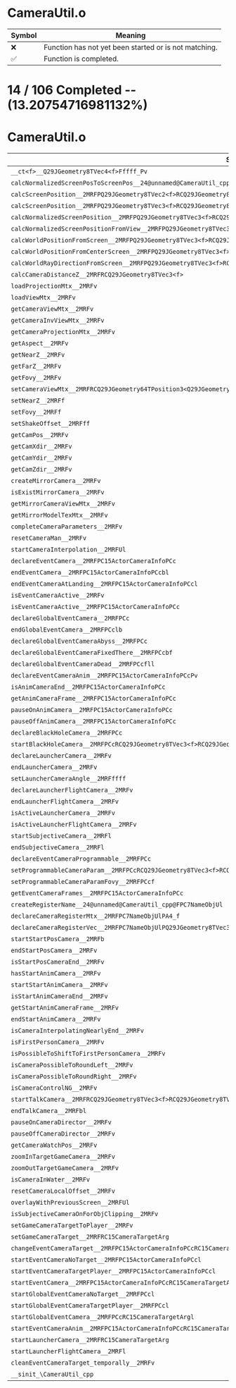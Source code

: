 # CameraUtil.o
| Symbol | Meaning 
| ------------- | ------------- 
| :x: | Function has not yet been started or is not matching. 
| :white_check_mark: | Function is completed. 


# 14 / 106 Completed -- (13.20754716981132%)
# CameraUtil.o
| Symbol | Decompiled? |
| ------------- | ------------- |
| `__ct<f>__Q29JGeometry8TVec4<f>Fffff_Pv` | :x: |
| `calcNormalizedScreenPosToScreenPos__24@unnamed@CameraUtil_cpp@FPQ29JGeometry8TVec3<f>RCQ29JGeometry8TVec3<f>` | :x: |
| `calcScreenPosition__2MRFPQ29JGeometry8TVec2<f>RCQ29JGeometry8TVec3<f>` | :x: |
| `calcScreenPosition__2MRFPQ29JGeometry8TVec3<f>RCQ29JGeometry8TVec3<f>` | :x: |
| `calcNormalizedScreenPosition__2MRFPQ29JGeometry8TVec3<f>RCQ29JGeometry8TVec3<f>` | :x: |
| `calcNormalizedScreenPositionFromView__2MRFPQ29JGeometry8TVec3<f>RCQ29JGeometry8TVec3<f>` | :x: |
| `calcWorldPositionFromScreen__2MRFPQ29JGeometry8TVec3<f>RCQ29JGeometry8TVec2<f>f` | :x: |
| `calcWorldPositionFromCenterScreen__2MRFPQ29JGeometry8TVec3<f>RCQ29JGeometry8TVec2<f>f` | :x: |
| `calcWorldRayDirectionFromScreen__2MRFPQ29JGeometry8TVec3<f>RCQ29JGeometry8TVec2<f>` | :x: |
| `calcCameraDistanceZ__2MRFRCQ29JGeometry8TVec3<f>` | :x: |
| `loadProjectionMtx__2MRFv` | :x: |
| `loadViewMtx__2MRFv` | :x: |
| `getCameraViewMtx__2MRFv` | :x: |
| `getCameraInvViewMtx__2MRFv` | :x: |
| `getCameraProjectionMtx__2MRFv` | :x: |
| `getAspect__2MRFv` | :white_check_mark: |
| `getNearZ__2MRFv` | :white_check_mark: |
| `getFarZ__2MRFv` | :white_check_mark: |
| `getFovy__2MRFv` | :white_check_mark: |
| `setCameraViewMtx__2MRFRCQ29JGeometry64TPosition3<Q29JGeometry38TMatrix34<Q29JGeometry13SMatrix34C<f>>>bbRCQ29JGeometry8TVec3<f>` | :x: |
| `setNearZ__2MRFf` | :white_check_mark: |
| `setFovy__2MRFf` | :white_check_mark: |
| `setShakeOffset__2MRFff` | :white_check_mark: |
| `getCamPos__2MRFv` | :white_check_mark: |
| `getCamXdir__2MRFv` | :x: |
| `getCamYdir__2MRFv` | :x: |
| `getCamZdir__2MRFv` | :white_check_mark: |
| `createMirrorCamera__2MRFv` | :x: |
| `isExistMirrorCamera__2MRFv` | :x: |
| `getMirrorCameraViewMtx__2MRFv` | :x: |
| `getMirrorModelTexMtx__2MRFv` | :x: |
| `completeCameraParameters__2MRFv` | :white_check_mark: |
| `resetCameraMan__2MRFv` | :white_check_mark: |
| `startCameraInterpolation__2MRFUl` | :white_check_mark: |
| `declareEventCamera__2MRFPC15ActorCameraInfoPCc` | :white_check_mark: |
| `endEventCamera__2MRFPC15ActorCameraInfoPCcbl` | :white_check_mark: |
| `endEventCameraAtLanding__2MRFPC15ActorCameraInfoPCcl` | :x: |
| `isEventCameraActive__2MRFv` | :x: |
| `isEventCameraActive__2MRFPC15ActorCameraInfoPCc` | :x: |
| `declareGlobalEventCamera__2MRFPCc` | :x: |
| `endGlobalEventCamera__2MRFPCclb` | :x: |
| `declareGlobalEventCameraAbyss__2MRFPCc` | :x: |
| `declareGlobalEventCameraFixedThere__2MRFPCcbf` | :x: |
| `declareGlobalEventCameraDead__2MRFPCcfll` | :x: |
| `declareEventCameraAnim__2MRFPC15ActorCameraInfoPCcPv` | :x: |
| `isAnimCameraEnd__2MRFPC15ActorCameraInfoPCc` | :x: |
| `getAnimCameraFrame__2MRFPC15ActorCameraInfoPCc` | :x: |
| `pauseOnAnimCamera__2MRFPC15ActorCameraInfoPCc` | :x: |
| `pauseOffAnimCamera__2MRFPC15ActorCameraInfoPCc` | :x: |
| `declareBlackHoleCamera__2MRFPCc` | :x: |
| `startBlackHoleCamera__2MRFPCcRCQ29JGeometry8TVec3<f>RCQ29JGeometry8TVec3<f>` | :x: |
| `declareLauncherCamera__2MRFv` | :x: |
| `endLauncherCamera__2MRFv` | :x: |
| `setLauncherCameraAngle__2MRFffff` | :x: |
| `declareLauncherFlightCamera__2MRFv` | :x: |
| `endLauncherFlightCamera__2MRFv` | :x: |
| `isActiveLauncherCamera__2MRFv` | :x: |
| `isActiveLauncherFlightCamera__2MRFv` | :x: |
| `startSubjectiveCamera__2MRFl` | :x: |
| `endSubjectiveCamera__2MRFl` | :x: |
| `declareEventCameraProgrammable__2MRFPCc` | :x: |
| `setProgrammableCameraParam__2MRFPCcRCQ29JGeometry8TVec3<f>RCQ29JGeometry8TVec3<f>RCQ29JGeometry8TVec3<f>b` | :x: |
| `setProgrammableCameraParamFovy__2MRFPCcf` | :x: |
| `getEventCameraFrames__2MRFPC15ActorCameraInfoPCc` | :x: |
| `createRegisterName__24@unnamed@CameraUtil_cpp@FPC7NameObjUl` | :x: |
| `declareCameraRegisterMtx__2MRFPC7NameObjUlPA4_f` | :x: |
| `declareCameraRegisterVec__2MRFPC7NameObjUlPQ29JGeometry8TVec3<f>` | :x: |
| `startStartPosCamera__2MRFb` | :x: |
| `endStartPosCamera__2MRFv` | :x: |
| `isStartPosCameraEnd__2MRFv` | :x: |
| `hasStartAnimCamera__2MRFv` | :x: |
| `startStartAnimCamera__2MRFv` | :x: |
| `isStartAnimCameraEnd__2MRFv` | :x: |
| `getStartAnimCameraFrame__2MRFv` | :x: |
| `endStartAnimCamera__2MRFv` | :x: |
| `isCameraInterpolatingNearlyEnd__2MRFv` | :x: |
| `isFirstPersonCamera__2MRFv` | :x: |
| `isPossibleToShiftToFirstPersonCamera__2MRFv` | :x: |
| `isCameraPossibleToRoundLeft__2MRFv` | :x: |
| `isCameraPossibleToRoundRight__2MRFv` | :x: |
| `isCameraControlNG__2MRFv` | :x: |
| `startTalkCamera__2MRFRCQ29JGeometry8TVec3<f>RCQ29JGeometry8TVec3<f>ffl` | :x: |
| `endTalkCamera__2MRFbl` | :x: |
| `pauseOnCameraDirector__2MRFv` | :x: |
| `pauseOffCameraDirector__2MRFv` | :x: |
| `getCameraWatchPos__2MRFv` | :x: |
| `zoomInTargetGameCamera__2MRFv` | :x: |
| `zoomOutTargetGameCamera__2MRFv` | :x: |
| `isCameraInWater__2MRFv` | :x: |
| `resetCameraLocalOffset__2MRFv` | :x: |
| `overlayWithPreviousScreen__2MRFUl` | :x: |
| `isSubjectiveCameraOnForObjClipping__2MRFv` | :x: |
| `setGameCameraTargetToPlayer__2MRFv` | :x: |
| `setGameCameraTarget__2MRFRC15CameraTargetArg` | :x: |
| `changeEventCameraTarget__2MRFPC15ActorCameraInfoPCcRC15CameraTargetArg` | :x: |
| `startEventCameraNoTarget__2MRFPC15ActorCameraInfoPCcl` | :x: |
| `startEventCameraTargetPlayer__2MRFPC15ActorCameraInfoPCcl` | :x: |
| `startEventCamera__2MRFPC15ActorCameraInfoPCcRC15CameraTargetArgl` | :x: |
| `startGlobalEventCameraNoTarget__2MRFPCcl` | :x: |
| `startGlobalEventCameraTargetPlayer__2MRFPCcl` | :x: |
| `startGlobalEventCamera__2MRFPCcRC15CameraTargetArgl` | :x: |
| `startEventCameraAnim__2MRFPC15ActorCameraInfoPCcRC15CameraTargetArglf` | :x: |
| `startLauncherCamera__2MRFRC15CameraTargetArg` | :x: |
| `startLauncherFlightCamera__2MRFl` | :x: |
| `cleanEventCameraTarget_temporally__2MRFv` | :x: |
| `__sinit_\CameraUtil_cpp` | :x: |
